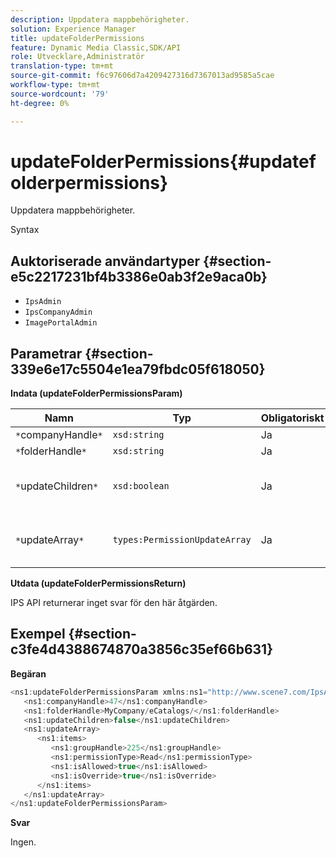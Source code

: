 ```yaml
---
description: Uppdatera mappbehörigheter.
solution: Experience Manager
title: updateFolderPermissions
feature: Dynamic Media Classic,SDK/API
role: Utvecklare,Administratör
translation-type: tm+mt
source-git-commit: f6c97606d7a4209427316d7367013ad9585a5cae
workflow-type: tm+mt
source-wordcount: '79'
ht-degree: 0%

---
```



# updateFolderPermissions{#updatefolderpermissions}

Uppdatera mappbehörigheter.

Syntax

## Auktoriserade användartyper {#section-e5c2217231bf4b3386e0ab3f2e9aca0b}

* `IpsAdmin`
* `IpsCompanyAdmin`
* `ImagePortalAdmin`

## Parametrar {#section-339e6e17c5504e1ea79fbdc05f618050}

**Indata (updateFolderPermissionsParam)**

| Namn | Typ | Obligatoriskt | Beskrivning |
|---|---|---|---|
| `*`companyHandle`*` | `xsd:string` | Ja | Företagshandtag. |
| `*`folderHandle`*` | `xsd:string` | Ja | Mappreferens. |
| `*`updateChildren`*` | `xsd:boolean` | Ja | Avgör om underordnade med behörigheter för den översta mappen ska uppdateras. |
| `*`updateArray`*` | `types:PermissionUpdateArray` | Ja | Arrayen med behörighetsuppdateringar som du vill tillämpa på mappen. |

**Utdata (updateFolderPermissionsReturn)**

IPS API returnerar inget svar för den här åtgärden.

## Exempel {#section-c3fe4d4388674870a3856c35ef66b631}

**Begäran**

```java
<ns1:updateFolderPermissionsParam xmlns:ns1="http://www.scene7.com/IpsApi/xsd">
   <ns1:companyHandle>47</ns1:companyHandle>
   <ns1:folderHandle>MyCompany/eCatalogs/</ns1:folderHandle>
   <ns1:updateChildren>false</ns1:updateChildren>
   <ns1:updateArray>
      <ns1:items>
         <ns1:groupHandle>225</ns1:groupHandle>
         <ns1:permissionType>Read</ns1:permissionType>
         <ns1:isAllowed>true</ns1:isAllowed>
         <ns1:isOverride>true</ns1:isOverride>
      </ns1:items>
   </ns1:updateArray>
</ns1:updateFolderPermissionsParam>
```

**Svar**

Ingen.
